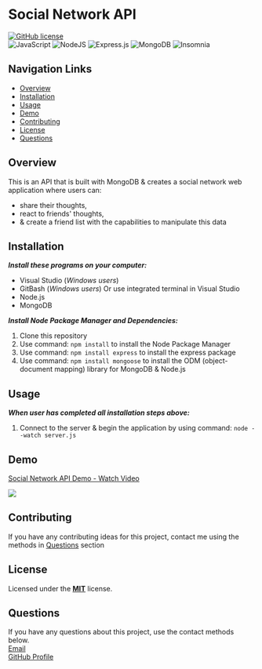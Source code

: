 # Social Network API
[![GitHub license](https://img.shields.io/badge/License-MIT-teal.svg)](https://opensource.org/licenses/MIT)<br>
![JavaScript](https://img.shields.io/badge/javascript-%23323330.svg?style=for-the-badge&logo=javascript&logoColor=%23F7DF1E)
![NodeJS](https://img.shields.io/badge/node.js-6DA55F?style=for-the-badge&logo=node.js&logoColor=white)
![Express.js](https://img.shields.io/badge/express.js-%23404d59.svg?style=for-the-badge&logo=express&logoColor=%2361DAFB)
![MongoDB](https://img.shields.io/badge/MongoDB-%234ea94b.svg?style=for-the-badge&logo=mongodb&logoColor=white)
![Insomnia](https://img.shields.io/badge/Insomnia-black?style=for-the-badge&logo=insomnia&logoColor=5849BE)

## Navigation Links
+ [Overview](#overview)
+ [Installation](#installation)
+ [Usage](#usage)
+ [Demo](#demo)
+ [Contributing](#contributing)
+ [License](#license)
+ [Questions](#questions)

## Overview
This is an API that is built with MongoDB & creates a social network web application where users can:<br>
+ share their thoughts, <br>
+ react to friends' thoughts, <br>
+ & create a friend list with the capabilities to manipulate this data<br>

## Installation
***Install these programs on your computer:***
+ Visual Studio (*Windows users*)<br>
+ GitBash (*Windows users*) Or use integrated terminal in Visual Studio<br> 
+ Node.js<br>
+ MongoDB<br>

***Install Node Package Manager and Dependencies:***<br>
1. Clone this repository<br>
2. Use command: `npm install` to install the Node Package Manager<br> 
3. Use command: `npm install express` to install the express package<br>
4. Use command: `npm install mongoose` to install the ODM (object-document mapping) library for MongoDB & Node.js<br>

## Usage
***When user has completed all installation steps above:***<br> 
1. Connect to the server & begin the application by using command: `node --watch server.js`<br> 

## Demo
<div>
    <a href="https://www.loom.com/share/2c2abd572ac54a91ad15c947b7ed88f7">
      <p>Social Network API Demo - Watch Video</p>
    </a>
    <a href="https://www.loom.com/share/2c2abd572ac54a91ad15c947b7ed88f7">
      <img style="max-width:300px;" src="https://cdn.loom.com/sessions/thumbnails/2c2abd572ac54a91ad15c947b7ed88f7-1707774218199-with-play.gif">
    </a>
  </div>


## Contributing
If you have any contributing ideas for this project, contact me using the methods in [Questions](#questions) section

## License
Licensed under the <a href="https://github.com/techmack92/social-network-API/blob/main/LICENSE"> **MIT**</a> license.

## Questions
If you have any questions about this project, use the contact methods below.<br>
[Email](mailto:mldixon9750@gmail.com)<br>
[GitHub Profile](https://github.com/techmack92) 